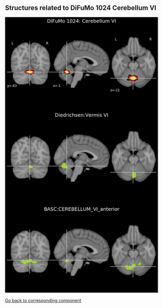 


## Structures related to DiFuMo 1024 Cerebellum VI

![283](283.jpg "Structures related to DiFuMo 1024 Cerebellum VI")

[Go back to corresponding component](https://parietal-inria.github.io/DiFuMo/1024/html/283.html)
